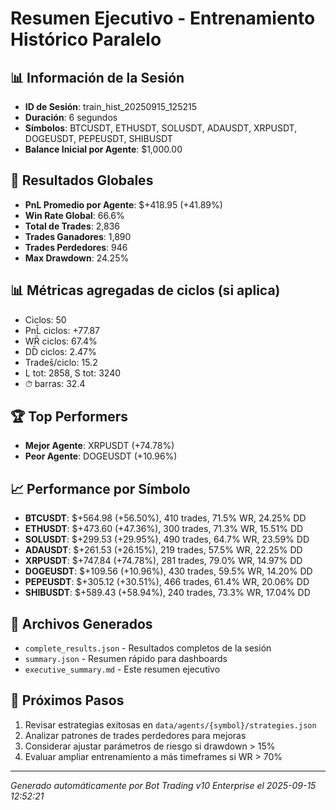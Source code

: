 # Resumen Ejecutivo - Entrenamiento Histórico Paralelo

## 📊 Información de la Sesión
- **ID de Sesión**: train_hist_20250915_125215
- **Duración**: 6 segundos
- **Símbolos**: BTCUSDT, ETHUSDT, SOLUSDT, ADAUSDT, XRPUSDT, DOGEUSDT, PEPEUSDT, SHIBUSDT
- **Balance Inicial por Agente**: $1,000.00

## 🎯 Resultados Globales
- **PnL Promedio por Agente**: $+418.95 (+41.89%)
- **Win Rate Global**: 66.6%
- **Total de Trades**: 2,836
- **Trades Ganadores**: 1,890
- **Trades Perdedores**: 946
- **Max Drawdown**: 24.25%

## 📊 Métricas agregadas de ciclos (si aplica)
- Ciclos: 50
- PnL̄ ciclos: +77.87
- WR̄ ciclos: 67.4%
- DD̄ ciclos: 2.47%
- Trades̄/ciclo: 15.2
- L tot: 2858, S tot: 3240
- ⏱̄ barras: 32.4


## 🏆 Top Performers
- **Mejor Agente**: XRPUSDT (+74.78%)
- **Peor Agente**: DOGEUSDT (+10.96%)

## 📈 Performance por Símbolo
- **BTCUSDT**: $+564.98 (+56.50%), 410 trades, 71.5% WR, 24.25% DD
- **ETHUSDT**: $+473.60 (+47.36%), 300 trades, 71.3% WR, 15.51% DD
- **SOLUSDT**: $+299.53 (+29.95%), 490 trades, 64.7% WR, 23.59% DD
- **ADAUSDT**: $+261.53 (+26.15%), 219 trades, 57.5% WR, 22.25% DD
- **XRPUSDT**: $+747.84 (+74.78%), 281 trades, 79.0% WR, 14.97% DD
- **DOGEUSDT**: $+109.56 (+10.96%), 430 trades, 59.5% WR, 14.20% DD
- **PEPEUSDT**: $+305.12 (+30.51%), 466 trades, 61.4% WR, 20.06% DD
- **SHIBUSDT**: $+589.43 (+58.94%), 240 trades, 73.3% WR, 17.04% DD

## 📁 Archivos Generados
- `complete_results.json` - Resultados completos de la sesión
- `summary.json` - Resumen rápido para dashboards
- `executive_summary.md` - Este resumen ejecutivo

## 🎯 Próximos Pasos
1. Revisar estrategias exitosas en `data/agents/{symbol}/strategies.json`
2. Analizar patrones de trades perdedores para mejoras
3. Considerar ajustar parámetros de riesgo si drawdown > 15%
4. Evaluar ampliar entrenamiento a más timeframes si WR > 70%

---
*Generado automáticamente por Bot Trading v10 Enterprise el 2025-09-15 12:52:21*
